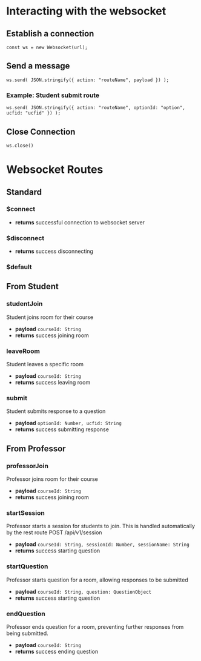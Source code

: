 # Interacting with the websocket

## Establish a connection

`const ws = new Websocket(url);`

## Send a message

`ws.send( JSON.stringify({ action: "routeName", payload }) );`

### Example: Student submit route

`ws.send( JSON.stringify({ action: "routeName", optionId: "option", ucfid: "ucfid" }) );`

## Close Connection

`ws.close()`

# Websocket Routes

## Standard

### $connect

- **returns** successful connection to websocket server

### $disconnect

- **returns** success disconnecting

### $default

## From Student

### studentJoin

Student joins room for their course

- **payload** `courseId: String`
- **returns** success joining room

### leaveRoom

Student leaves a specific room

- **payload** `courseId: String`
- **returns** success leaving room

### submit

Student submits response to a question

- **payload** `optionId: Number, ucfid: String`
- **returns** success submitting response

## From Professor

### professorJoin

Professor joins room for their course

- **payload** `courseId: String`
- **returns** success joining room

### startSession

Professor starts a session for students to join. This is handled
automatically by the rest route POST /api/v1/session

- **payload** `courseId: String, sessionId: Number, sessionName: String`
- **returns** success starting question

### startQuestion

Professor starts question for a room, allowing responses to be submitted

- **payload** `courseId: String, question: QuestionObject`
- **returns** success starting question

### endQuestion

Professor ends question for a room, preventing further
responses from being submitted.

- **payload** `courseId: String`
- **returns** success ending question
